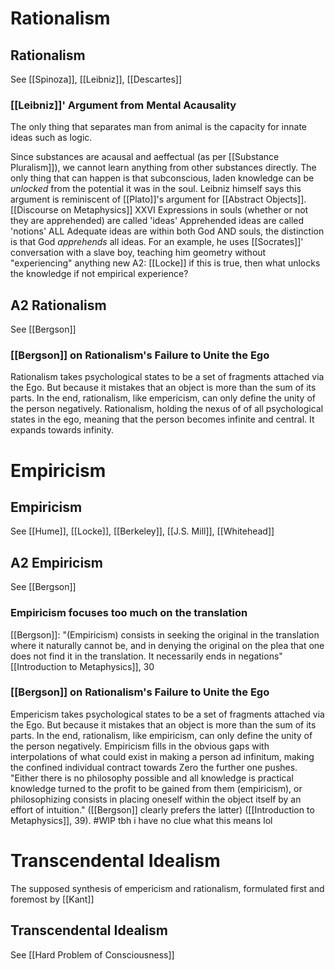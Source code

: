 

# Rationalism

## Rationalism
See [[Spinoza]], [[Leibniz]], [[Descartes]]

### [[Leibniz]]' Argument from Mental Acausality
The only thing that separates man from animal is the capacity for innate ideas such as logic.

Since substances are acausal and aeffectual (as per [[Substance Pluralism]]), we cannot learn anything from other substances directly. The only thing that can happen is that subconscious, laden knowledge can be *unlocked* from the potential it was in the soul. Leibniz himself says this argument is reminiscent of [[Plato]]'s argument for [[Abstract Objects]].  [[Discourse on Metaphysics]] XXVI
	Expressions in souls (whether or not they are apprehended) are called 'ideas'
		Apprehended ideas are called 'notions'
		ALL Adequate ideas are within both God AND souls, the distinction is that God *apprehends* all ideas.
	For an example, he uses [[Socrates]]' conversation with a slave boy, teaching him geometry without "experiencing" anything new
		A2: [[Locke]] if this is true, then what unlocks the knowledge if not empirical experience?


## A2 Rationalism
See [[Bergson]]

### [[Bergson]] on Rationalism's Failure to Unite the Ego
Rationalism takes psychological states to be a set of fragments attached via the Ego. But because it mistakes that an object is more than the sum of its parts. In the end, rationalism, like empericism, can only define the unity of the person negatively.
	Rationalism, holding the nexus of of all psychological states in the ego, meaning that the person becomes infinite and central. It expands towards infinity. 

# Empiricism

## Empiricism
See [[Hume]], [[Locke]], [[Berkeley]], [[J.S. Mill]], [[Whitehead]]

## A2 Empiricism
See [[Bergson]]

### Empiricism focuses too much on the translation
[[Bergson]]: "(Empiricism) consists in seeking the original in the translation where it naturally cannot be, and in denying the original on the plea that one does not find it in the translation. It necessarily ends in negations" [[Introduction to Metaphysics]], 30

### [[Bergson]] on Rationalism's Failure to Unite the Ego
Empericism takes psychological states to be a set of fragments attached via the Ego. But because it mistakes that an object is more than the sum of its parts. In the end, rationalism, like empiricism, can only define the unity of the person negatively.
	 Empiricism fills in the obvious gaps with interpolations of what could exist in making a person ad infinitum, making the confined individual contract towards Zero the further one pushes.
	 "Either there is no philosophy possible and all knowledge is practical knowledge turned to the profit to be gained from them (empiricism), or philosophizing consists in placing oneself within the object itself by an effort of intuition." ([[Bergson]] clearly prefers the latter) ([[Introduction to Metaphysics]], 39).
	#WIP tbh i have no clue what this means lol

# Transcendental Idealism

The supposed synthesis of empericism and rationalism, formulated first and foremost by [[Kant]]

## Transcendental Idealism
See [[Hard Problem of Consciousness]]


